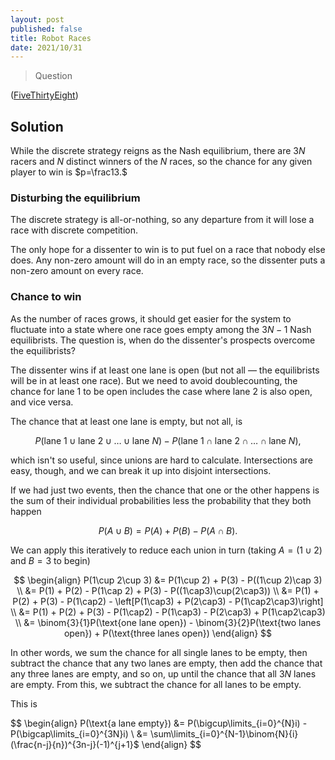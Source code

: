 ```yaml
---
layout: post
published: false
title: Robot Races
date: 2021/10/31
---
```


>Question

<!--more-->

([FiveThirtyEight](URL))

## Solution

While the discrete strategy reigns as the Nash equilibrium, there are $3N$ racers and $N$ distinct winners of the $N$ races, so the chance for any given player to win is $p=\frac13.$

### Disturbing the equilibrium

The discrete strategy is all-or-nothing, so any departure from it will lose a race with discrete competition. 

The only hope for a dissenter to win is to put fuel on a race that nobody else does. Any non-zero amount will do in an empty race, so the dissenter puts a non-zero amount on every race.

### Chance to win

As the number of races grows, it should get easier for the system to fluctuate into a state where one race goes empty among the $3N-1$ Nash equilibrists. The question is, when do the dissenter's prospects overcome the equilibrists?

The dissenter wins if at least one lane is open (but not all — the equilibrists will be in at least one race). But we need to avoid doublecounting, the chance for lane $1$ to be open includes the case where lane $2$ is also open, and vice versa.

The chance that at least one lane is empty, but not all, is 

$$
P(\text{lane 1} \cup \text{lane 2} \cup \ldots \cup \text{lane }N) - P(\text{lane 1} \cap \text{lane 2} \cap \ldots \cap \text{lane }N),
$$

which isn't so useful, since unions are hard to calculate. Intersections are easy, though, and we can break it up into disjoint intersections.

If we had just two events, then the chance that one or the other happens is the sum of their individual probabilities less the probability that they both happen

$$
P(A\cup B) = P(A) + P(B) - P(A\cap B).
$$

We can apply this iteratively to reduce each union in turn (taking $A = \left(1\cup 2\right)$ and $B=3$ to begin)

$$
\begin{align}
P(1\cup 2\cup 3) &= P(1\cup 2) + P(3) - P((1\cup 2)\cap 3) \\
&= P(1) + P(2) - P(1\cap 2) + P(3) - P((1\cap3)\cup(2\cap3)) \\
&= P(1) + P(2) + P(3) - P(1\cap2) - \left[P(1\cap3) + P(2\cap3) - P(1\cap2\cap3)\right] \\
&= P(1) + P(2) + P(3) -  P(1\cap2) - P(1\cap3) - P(2\cap3) + P(1\cap2\cap3) \\
&= \binom{3}{1}P(\text{one lane open}) - \binom{3}{2}P(\text{two lanes open}) + P(\text{three lanes open})
\end{align}
$$

In other words, we sum the chance for all single lanes to be empty, then subtract the chance that any two lanes are empty, then add the chance that any three lanes are empty, and so on, up until the chance that all $3N$ lanes are empty. From this, we subtract the chance for all lanes to be empty.

This is 

$$
\begin{align}
P(\text{a lane empty}) &= P(\bigcup\limits_{i=0}^{N}i) - P(\bigcap\limits_{i=0}^{3N}i) \\
&= \sum\limits_{i=0}^{N-1}\binom{N}{i}(\frac{n-j}{n})^{3n-j}(-1)^{j+1}$
\end{align}
$$
 
 
<br>
